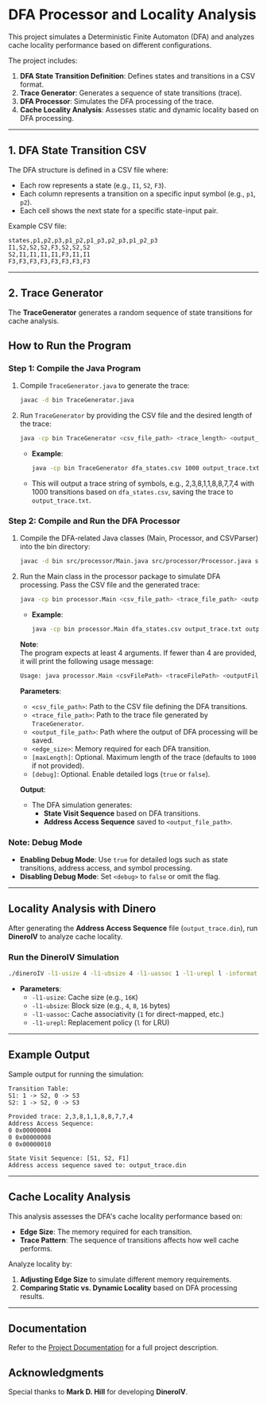 # DFA Processor and Locality Analysis

This project simulates a Deterministic Finite Automaton (DFA) and analyzes cache locality performance based on different configurations. 

The project includes:
1. **DFA State Transition Definition**: Defines states and transitions in a CSV format.
2. **Trace Generator**: Generates a sequence of state transitions (trace).
3. **DFA Processor**: Simulates the DFA processing of the trace.
4. **Cache Locality Analysis**: Assesses static and dynamic locality based on DFA processing.

---

## 1. DFA State Transition CSV

The DFA structure is defined in a CSV file where:
   - Each row represents a state (e.g., `I1`, `S2`, `F3`).
   - Each column represents a transition on a specific input symbol (e.g., `p1`, `p2`).
   - Each cell shows the next state for a specific state-input pair.

Example CSV file:

```csv
states,p1,p2,p3,p1_p2,p1_p3,p2_p3,p1_p2_p3
I1,S2,S2,S2,F3,S2,S2,S2
S2,I1,I1,I1,I1,F3,I1,I1
F3,F3,F3,F3,F3,F3,F3,F3
```

---

## 2. Trace Generator

The **TraceGenerator** generates a random sequence of state transitions for cache analysis. 

## How to Run the Program

### Step 1: Compile the Java Program

1. Compile `TraceGenerator.java` to generate the trace:
   ```sh
   javac -d bin TraceGenerator.java  
   ```

2. Run `TraceGenerator` by providing the CSV file and the desired length of the trace:
   ```sh
   java -cp bin TraceGenerator <csv_file_path> <trace_length> <output_file_path> <debug>
   ```
   - **Example**:
     ```sh
     java -cp bin TraceGenerator dfa_states.csv 1000 output_trace.txt 2 true
     ```
   - This will output a trace string of symbols, e.g., 2,3,8,1,1,8,8,7,7,4 with 1000 transitions based on `dfa_states.csv`, saving the trace to `output_trace.txt`.

### Step 2: Compile and Run the DFA Processor

1. Compile the DFA-related Java classes (Main, Processor, and CSVParser) into the bin directory:
   ```sh
   javac -d bin src/processor/Main.java src/processor/Processor.java src/processor/CSVParser.java
   ```

2. Run the Main class in the processor package to simulate DFA processing. Pass the CSV file and the generated trace:
   ```sh
   java -cp bin processor.Main <csv_file_path> <trace_file_path> <output_file_path> <edge_size> [maxLength] [debug]
   ```
   - **Example**:
     ```sh
     java -cp bin processor.Main dfa_states.csv output_trace.txt output_trace.din 2 true
     ```

   **Note**:  
   The program expects at least 4 arguments. If fewer than 4 are provided, it will print the following usage message:
   ```sh
   Usage: java processor.Main <csvFilePath> <traceFilePath> <outputFilePath> <edgeSize> [maxLength] [debug]
   ```

   **Parameters**:
   - `<csv_file_path>`: Path to the CSV file defining the DFA transitions.
   - `<trace_file_path>`: Path to the trace file generated by `TraceGenerator`.
   - `<output_file_path>`: Path where the output of DFA processing will be saved.
   - `<edge_size>`: Memory required for each DFA transition.
   - `[maxLength]`: Optional. Maximum length of the trace (defaults to `1000` if not provided).
   - `[debug]`: Optional. Enable detailed logs (`true` or `false`).

   **Output**:
   - The DFA simulation generates:
     - **State Visit Sequence** based on DFA transitions.
     - **Address Access Sequence** saved to `<output_file_path>`.

### Note: Debug Mode
- **Enabling Debug Mode**: Use `true` for detailed logs such as state transitions, address access, and symbol processing.
- **Disabling Debug Mode**: Set `<debug>` to `false` or omit the flag.

---

## Locality Analysis with Dinero

After generating the **Address Access Sequence** file (`output_trace.din`), run **DineroIV** to analyze cache locality.

### Run the DineroIV Simulation

   ```sh
   ./dineroIV -l1-usize 4 -l1-ubsize 4 -l1-uassoc 1 -l1-urepl l -informat d < output_trace.din > results.txt
   ```
   - **Parameters**:
     - `-l1-usize`: Cache size (e.g., `16K`)
     - `-l1-ubsize`: Block size (e.g., `4`, `8`, `16` bytes)
     - `-l1-uassoc`: Cache associativity (`1` for direct-mapped, etc.)
     - `-l1-urepl`: Replacement policy (`l` for LRU)

---

## Example Output

Sample output for running the simulation:

```plaintext
Transition Table:
S1: 1 -> S2, 0 -> S3
S2: 1 -> S2, 0 -> S3

Provided trace: 2,3,8,1,1,8,8,7,7,4
Address Access Sequence:
0 0x00000004
0 0x00000008
0 0x00000010

State Visit Sequence: [S1, S2, F1]
Address access sequence saved to: output_trace.din
```

---

## Cache Locality Analysis

This analysis assesses the DFA's cache locality performance based on:
- **Edge Size**: The memory required for each transition.
- **Trace Pattern**: The sequence of transitions affects how well cache performs.

Analyze locality by:
1. **Adjusting Edge Size** to simulate different memory requirements.
2. **Comparing Static vs. Dynamic Locality** based on DFA processing results.

---

## Documentation

Refer to the [Project Documentation](https://docs.google.com/document/d/1cPBO43YiXDs8ulJmK5JPkgwBo_k5As54sy0AdXT05PE/edit?usp=sharing) for a full project description.

## Acknowledgments

Special thanks to **Mark D. Hill** for developing **DineroIV**.

